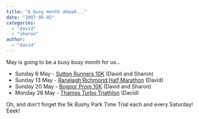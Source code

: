 ```yaml
---
title: "A busy month ahead..."
date: "2007-05-02"
categories: 
  - "david"
  - "sharon"
author:
  - "david"
---
```


May is going to be a busy busy month for us...

- Sunday 6 May - [Sutton Runners 10K](http://www.suttonrunners.org/sutton10k.html) (David and Sharon)
- Sunday 13 May - [Ranelagh Richmond Half Marathon](http://www.ranelagh-harriers.com/ran_hm_07.html) (David)
- Sunday 20 May - [Bognor Prom 10K](http://www.bognor-regis.co.uk/bognor10k2007.html) (David and Sharon)
- Monday 28 May - [Thames Turbo Triathlon](http://www.thamesturbo.co.uk/club/?page_id=2) (David)

Oh, and don't forget the 5k Bushy Park Time Trial each and every Saturday! Eeek!
